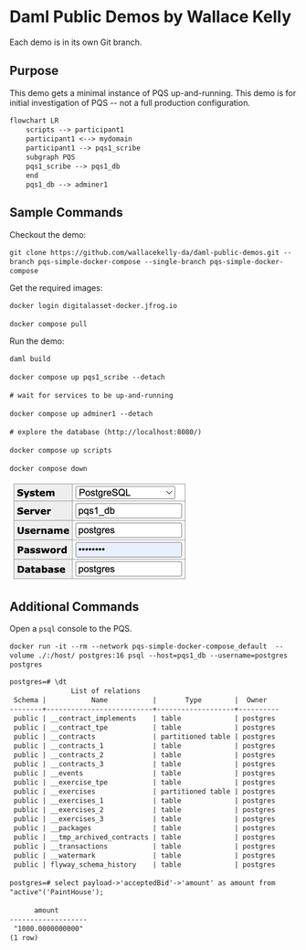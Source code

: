 # Daml Public Demos by Wallace Kelly

Each demo is in its own Git branch.

## Purpose

This demo gets a minimal instance of PQS up-and-running.
This demo is for initial investigation of PQS -- not a full production configuration.

```mermaid
flowchart LR
    scripts --> participant1
    participant1 <--> mydomain
    participant1 --> pqs1_scribe
    subgraph PQS
    pqs1_scribe --> pqs1_db
    end
    pqs1_db --> adminer1
```

## Sample Commands

Checkout the demo:

```
git clone https://github.com/wallacekelly-da/daml-public-demos.git --branch pqs-simple-docker-compose --single-branch pqs-simple-docker-compose
```

Get the required images:

```
docker login digitalasset-docker.jfrog.io

docker compose pull
```

Run the demo:

```
daml build

docker compose up pqs1_scribe --detach

# wait for services to be up-and-running

docker compose up adminer1 --detach

# explore the database (http://localhost:8080/)

docker compose up scripts

docker compose down
```

![](adminer-login.png)

## Additional Commands

Open a `psql` console to the PQS.

```
docker run -it --rm --network pqs-simple-docker-compose_default  --volume ./:/host/ postgres:16 psql --host=pqs1_db --username=postgres postgres
```

```
postgres=# \dt
               List of relations
 Schema |           Name           |       Type        |  Owner   
--------+--------------------------+-------------------+----------
 public | __contract_implements    | table             | postgres
 public | __contract_tpe           | table             | postgres
 public | __contracts              | partitioned table | postgres
 public | __contracts_1            | table             | postgres
 public | __contracts_2            | table             | postgres
 public | __contracts_3            | table             | postgres
 public | __events                 | table             | postgres
 public | __exercise_tpe           | table             | postgres
 public | __exercises              | partitioned table | postgres
 public | __exercises_1            | table             | postgres
 public | __exercises_2            | table             | postgres
 public | __exercises_3            | table             | postgres
 public | __packages               | table             | postgres
 public | __tmp_archived_contracts | table             | postgres
 public | __transactions           | table             | postgres
 public | __watermark              | table             | postgres
 public | flyway_schema_history    | table             | postgres

postgres=# select payload->'acceptedBid'->'amount' as amount from "active"('PaintHouse');

      amount
-------------------
 "1000.0000000000"
(1 row)
```
